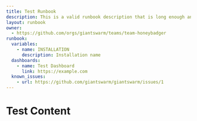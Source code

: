 ```yaml
---
title: Test Runbook
description: This is a valid runbook description that is long enough and ends with a full stop.
layout: runbook
owner:
  - https://github.com/orgs/giantswarm/teams/team-honeybadger
runbook:
  variables:
    - name: INSTALLATION
      description: Installation name
  dashboards:
    - name: Test Dashboard
      link: https://example.com
  known_issues:
    - url: https://github.com/giantswarm/giantswarm/issues/1
---
```


# Test Content

